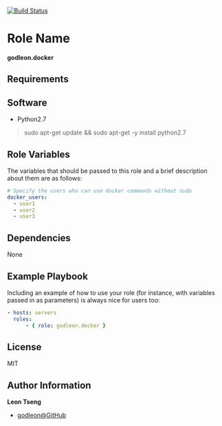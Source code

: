 [![Build Status](https://travis-ci.org/godleon/ansible-role-docker.svg?branch=master)](https://travis-ci.org/godleon/ansible-role-docker)


Role Name
=========

**godleon.docker**

Requirements
------------

## Software

- Python2.7
> sudo apt-get update && sudo apt-get -y install python2.7

Role Variables
--------------

The variables that should be passed to this role and a brief description about them are as follows:

```yaml
# Specify the users who can use docker commands without sudo
docker_users:
  - user1
  - user2
  - user3
```

Dependencies
------------

None

Example Playbook
----------------

Including an example of how to use your role (for instance, with variables passed in as parameters) is always nice for users too:

```yml
- hosts: servers
  roles:
      - { role: godleon.docker }
```

License
-------

MIT

Author Information
------------------

**Leon Tseng** 

-  [godleon@GitHub](https://github.com/godleon)
